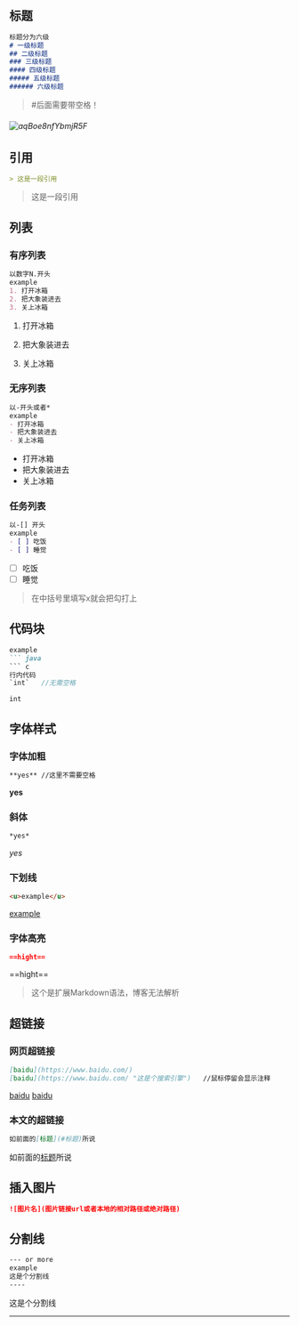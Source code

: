 ##  标题

``` markdown
标题分为六级
# 一级标题
## 二级标题
### 三级标题
#### 四级标题
##### 五级标题
###### 六级标题
```

> #后面需要带空格！

###### ![aqBoe8nfYbmjR5F](https://s2.loli.net/2021/12/20/aqBoe8nfYbmjR5F.png)

## 引用

```markdown
> 这是一段引用
```

> 这是一段引用

## 列表

### 有序列表

``` markdown
以数字N.开头
example
1. 打开冰箱
2. 把大象装进去
3. 关上冰箱
```

1. 打开冰箱

2. 把大象装进去
3. 关上冰箱

### 无序列表

``` markdown
以-开头或者*
example
- 打开冰箱
- 把大象装进去
- 关上冰箱
```

- 打开冰箱
- 把大象装进去
- 关上冰箱

### 任务列表

``` markdown
以-[] 开头
example
- [ ] 吃饭
- [ ] 睡觉
```

- [ ] 吃饭
- [ ] 睡觉

> 在中括号里填写x就会把勾打上

## 代码块

``` markdown
example
``` java
``` c
行内代码
`int`	//无需空格
```

`int`

## 字体样式

### 字体加粗

```markdown
**yes** //这里不需要空格
```

**yes**

### 斜体

```markdown
*yes*
```

*yes*

### 下划线

```markdown
<u>example</u>
```

<u>example</u>

### 字体高亮

```markdown
==hight==
```

==hight==

> 这个是扩展Markdown语法，博客无法解析

## 超链接

### 网页超链接

```markdown
[baidu](https://www.baidu.com/)
[baidu](https://www.baidu.com/ "这是个搜索引擎")	//鼠标停留会显示注释
```

[baidu](https://www.baidu.com/)
[baidu](https://www.baidu.com/ "这是个搜索引擎")

### 本文的超链接

```markdown
如前面的[标题](#标题)所说
```

如前面的[标题](#标题)所说

## 插入图片

```markdown
![图片名](图片链接url或者本地的相对路径或绝对路径)
```

## 分割线

```markdown
--- or more
example 
这是个分割线
----
```

这是个分割线

------


